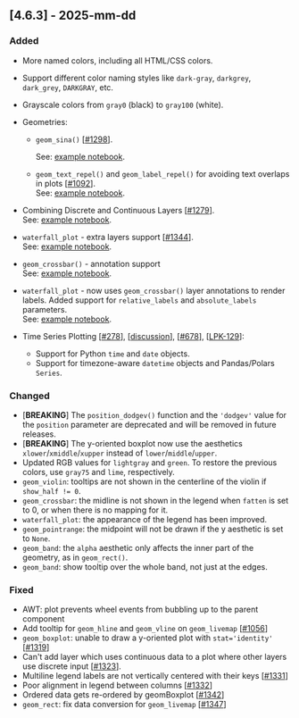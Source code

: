 ## [4.6.3] - 2025-mm-dd

### Added

- More named colors, including all HTML/CSS colors.
- Support different color naming styles like `dark-gray`, `darkgrey`, `dark_grey`, `DARKGRAY`, etc.
- Grayscale colors from `gray0` (black) to `gray100` (white).
- Geometries:

    - `geom_sina()` [[#1298](https://github.com/JetBrains/lets-plot/issues/1298)].

      See: [example notebook](https://nbviewer.org/github/JetBrains/lets-plot/blob/master/docs/f-25b/geom_sina.ipynb).
  
    - `geom_text_repel()` and `geom_label_repel()` for avoiding text overlaps in plots [[#1092](https://github.com/JetBrains/lets-plot/issues/1092)].  
      See: [example notebook](https://nbviewer.org/github/JetBrains/lets-plot/blob/master/docs/f-25b/ggrepel.ipynb).

- Combining Discrete and Continuous Layers [[#1279](https://github.com/JetBrains/lets-plot/issues/1279)].  
  See: [example notebook](https://nbviewer.org/github/JetBrains/lets-plot/blob/master/docs/f-25b/numeric_data_on_discrete_scale.ipynb).
- `waterfall_plot` - extra layers support [[#1344](https://github.com/JetBrains/lets-plot/issues/1344)].  
  See: [example notebook](https://nbviewer.org/github/JetBrains/lets-plot/blob/master/docs/f-25b/waterfall_plot_layers.ipynb).
- `geom_crossbar()` - annotation support  
  See: [example notebook](https://nbviewer.org/github/JetBrains/lets-plot/blob/master/docs/f-25b/geom_crossbar_annotation.ipynb).
- `waterfall_plot` - now uses `geom_crossbar()` layer annotations to render labels. Added support for `relative_labels` and `absolute_labels` parameters.  
  See: [example notebook](https://nbviewer.org/github/JetBrains/lets-plot/blob/master/docs/f-25b/waterfall_plot_on_crossbar_annotation.ipynb).

- Time Series Plotting [[#278](https://github.com/JetBrains/lets-plot-kotlin/issues/278)], 
[[discussion](https://github.com/JetBrains/lets-plot-kotlin/discussions/92#discussioncomment-12976040)],
[[#678](https://github.com/JetBrains/lets-plot/issues/678)],
[[LPK-129](https://github.com/JetBrains/lets-plot-kotlin/issues/129)]:
  - Support for Python `time` and `date` objects.
  - Support for timezone-aware `datetime` objects and Pandas/Polars `Series`.

### Changed

- [**BREAKING**] The `position_dodgev()` function and the `'dodgev'` value for the `position` parameter are deprecated and will be removed in future releases.
- [**BREAKING**] The y-oriented boxplot now use the aesthetics `xlower`/`xmiddle`/`xupper` instead of  `lower`/`middle`/`upper`.
- Updated RGB values for `lightgray` and `green`. To restore the previous colors, use `gray75` and `lime`, respectively. 
- `geom_violin`: tooltips are not shown in the centerline of the violin if `show_half != 0`.
- `geom_crossbar`: the midline is not shown in the legend when `fatten` is set to 0, or when there is no mapping for it.
- `waterfall_plot`: the appearance of the legend has been improved.
- `geom_pointrange`: the midpoint will not be drawn if the y aesthetic is set to `None`.
- `geom_band`: the `alpha` aesthetic only affects the inner part of the geometry, as in `geom_rect()`.
- `geom_band`: show tooltip over the whole band, not just at the edges.

### Fixed

- AWT: plot prevents wheel events from bubbling up to the parent component
- Add tooltip for `geom_hline` and `geom_vline` on `geom_livemap` [[#1056](https://github.com/JetBrains/lets-plot/issues/1056)]
- `geom_boxplot`: unable to draw a y-oriented plot with `stat='identity'` [[#1319](https://github.com/JetBrains/lets-plot/issues/1319)]
- Can't add layer which uses continuous data to a plot where other layers use discrete input [[#1323](https://github.com/JetBrains/lets-plot/issues/1323)].
- Multiline legend labels are not vertically centered with their keys [[#1331](https://github.com/JetBrains/lets-plot/issues/1331)]   
- Poor alignment in legend between columns [[#1332](https://github.com/JetBrains/lets-plot/issues/1332)]
- Ordered data gets re-ordered by geomBoxplot [[#1342](https://github.com/JetBrains/lets-plot/issues/1342)]
- `geom_rect`: fix data conversion for `geom_livemap` [[#1347](https://github.com/JetBrains/lets-plot/issues/1347)]
